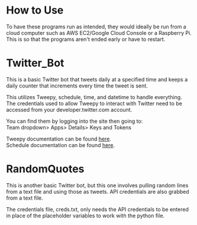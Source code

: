 # How to Use
To have these programs run as intended, they would ideally be run from a cloud computer 
such as AWS EC2/Google Cloud Console or a Raspberry Pi. This is so that the programs aren't ended early or have to restart.

# Twitter_Bot
This is a basic Twitter bot that tweets daily at a specified time and keeps a daily 
counter that increments every time the tweet is sent.<br/>

This utilizes Tweepy, schedule, time, and  datetime to handle everything.<br/>
The credentials used to allow Tweepy to interact with Twitter need to be accessed from your
developer.twitter.com account.

You can find them by logging into the site then going to:  
Team dropdown> Apps> Details> Keys and Tokens<br/>

Tweepy documentation can be found [here](http://docs.tweepy.org/en/latest/).  
Schedule documentation can be found [here](schedule.readthedocs.io).  

# RandomQuotes
This is another basic Twitter bot, but this one involves pulling random lines from a text file and 
using those as tweets. API credentials are also grabbed from a text file.<br/>

The credentials file, creds.txt, only needs the API credentials to be entered in place of the
placeholder variables to work with the python file.
